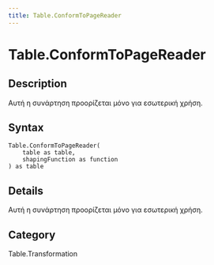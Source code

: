 ```yaml
---
title: Table.ConformToPageReader
---
```


# Table.ConformToPageReader


## Description

Αυτή η συνάρτηση προορίζεται μόνο για εσωτερική χρήση.


## Syntax

```powerquery
Table.ConformToPageReader(
    table as table,
    shapingFunction as function
) as table
```


## Details

Αυτή η συνάρτηση προορίζεται μόνο για εσωτερική χρήση.



## Category
Table.Transformation
